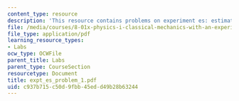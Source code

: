 ```yaml
---
content_type: resource
description: 'This resource contains problems on experiment es: estimating a second.'
file: /media/courses/8-01x-physics-i-classical-mechanics-with-an-experimental-focus-fall-2002/c937b715c50d9fbb45edd49b28b63244_expt_es_problem_1.pdf
file_type: application/pdf
learning_resource_types:
- Labs
ocw_type: OCWFile
parent_title: Labs
parent_type: CourseSection
resourcetype: Document
title: expt_es_problem_1.pdf
uid: c937b715-c50d-9fbb-45ed-d49b28b63244
---
```


